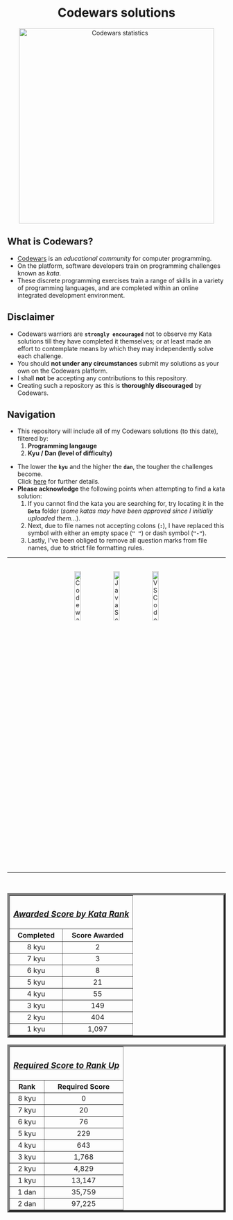 <div align="center">
    <h1>Codewars solutions</h1>
    <img width="450px" alt="Codewars statistics" src="https://www.codewars.com/users/elendil7/badges/large">
</div>

<div>
    <h2>What is Codewars?</h2>
    <ul>
        <li><a href="https://www.codewars.com/">Codewars</a> is an <i>educational community</i> for computer programming.</li>
        <li>On the platform, software developers train on programming challenges known as <i>kata</i>.</li>
        <li>These discrete programming exercises train a range of skills in a variety of programming languages, and are completed within an online integrated development environment.</li>
    </ul>
</div>

<div>
    <h2>Disclaimer</h2>
    <ul>
        <li>Codewars warriors are <strong><code>strongly encouraged</code></strong> not to observe my Kata solutions till they have completed it themselves; or at least made an effort to contemplate means by which they may independently solve each challenge.</li>
        <li>You should <strong>not under any circumstances</strong> submit my solutions as your own on the Codewars platform.</li>
        <li>I shall <strong>not</strong> be accepting any contributions to this repository.</li>
        <li>Creating such a repository as this is <strong>thoroughly discouraged</strong> by Codewars.</li>
    </ul>
</div>
    
<div>
    <h2>Navigation</h2>
    <ul>
        <li>
            This repository will include all of my Codewars solutions (to this date), filtered by:
            <ol>
                <li><strong>Programming langauge</strong></li>
                <li><strong>Kyu / Dan (level of difficulty)</strong></li>
            <ol>
        </li>
    </ul>
    <ul>
        <li>The lower the  <strong><code>kyu</code></strong> and the higher the <strong><code>dan</code></strong>, the tougher the challenges become.
        <br>
        Click <a href="https://docs.codewars.com/gamification/ranks/">here</a> for further details.
        </li>
        <li>
            <strong>Please acknowledge</strong> the following points when attempting to find a kata solution:
            <ol>
                <li>If you cannot find the kata you are searching for, try locating it in the <strong><code>Beta</code></strong> folder (<i>some katas may have been approved since I initially uploaded them...</i>).</li>
                <li>Next, due to file names not accepting colons (<strong><code>:</code></strong>), I have replaced this symbol with either an empty space (<strong><code>" "</code></strong>) or dash symbol (<strong><code>"-"</code></strong>).</li>
                <li>Lastly, I've been obliged to remove all question marks from file names, due to strict file formatting rules.</li>
            </ol>
        </li>
    </ul>
</div>

<hr>
<br>

<div align="center">
    <img width="17%" alt="Codewars icon" src="https://docs.codewars.com/logo.svg">
    <img width="17%" alt="JavaScript icon" src="https://img.icons8.com/dusk/344/javascript-logo.png">
    <img width="17%" alt="VSCode icon" src="https://img.icons8.com/fluency/344/visual-studio-2019.png">
</div>

<br>
<hr>
<br>

<div align="center">
    <table border=5px>
        <tr>
            <th colspan=2><h3 align="center"><i><a href="https://docs.codewars.com/gamification/ranks/#awarded-score">Awarded Score by Kata Rank</a></i></h3></th>
        </tr>
        <tr>
            <th><div align="center">Completed</div></th>
            <th><div align="center">Score Awarded</div></th>
        </tr>
        <tr align="center">
            <td>8 kyu</td>
            <td>2</td>
        </tr>
        <tr align="center">
            <td>7 kyu</td>
            <td>3</td>
        </tr>
        <tr align="center">
            <td>6 kyu</td>
            <td>8</td>
        </tr>
        <tr align="center">
            <td>5 kyu</td>
            <td>21</td>
        </tr>
        <tr align="center">
            <td>4 kyu</td>
            <td>55</td>
        </tr>
        <tr align="center">
            <td>3 kyu</td>
            <td>149</td>
        </tr>
        <tr align="center">
            <td>2 kyu</td>
            <td>404</td>
        </tr>
        <tr align="center">
            <td>1 kyu</td>
            <td>1,097</td>
        </tr>
    </table>
    <table border=5px>
        <tr>
            <th colspan=2><h3 align="center"><i><a href="https://docs.codewars.com/gamification/ranks/#required-score">Required Score to Rank Up</a></i></h3></th>
        </tr>
        <tr>
            <th><div align="center">Rank</div></th>
            <th><div align="center">Required Score</div></th>
        </tr>
        <tr align="center">
            <td>8 kyu</td>
            <td>0</td>
        </tr>
        <tr align="center">
            <td>7 kyu</td>
            <td>20</td>
        </tr>
        <tr align="center">
            <td>6 kyu</td>
            <td>76</td>
        </tr>
        <tr align="center">
            <td>5 kyu</td>
            <td>229</td>
        </tr>
        <tr align="center">
            <td>4 kyu</td>
            <td>643</td>
        </tr>
        <tr align="center">
            <td>3 kyu</td>
            <td>1,768</td>
        </tr>
        <tr align="center">
            <td>2 kyu</td>
            <td>4,829</td>
        </tr>
        <tr align="center">
            <td>1 kyu</td>
            <td>13,147</td>
        </tr>
        <tr align="center">
            <td>1 dan</td>
            <td>35,759</td>
        </tr>
        <tr align="center">
            <td>2 dan</td>
            <td>97,225</td>
        </tr>
    </table>
</div>
